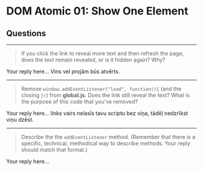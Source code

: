 # DOM Atomic 01: Show One Element

## Questions

---

> If you click the link to reveal more text and then refresh the page, does the text remain revealed, or is it hidden again? Why?

Your reply here... Vins vel projām būs atvērts.

---

> Remove `window.addEventListener("load", function(){` (and the closing `})`) from **global.js**. Does the link still reveal the text? What is the purpose of this code that you've removed?

Your reply here... links vairs nelasīs tavu scriptu bez viņa, tādēļ nedzrīkst viņu dzēst.

--- 

> Describe the the `addEventListener` method. (Remember that there is a specific, technical, methodical way to describe methods. Your reply should match that format.)

Your reply here...
